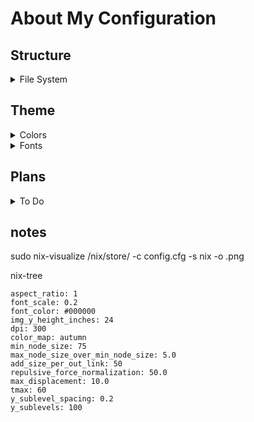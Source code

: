 # About My Configuration

  ## Structure
  <details>
    <summary> File System </summary>

```
.
├─ device/
├─┬ modules/
│ ├── flake/
│ ├── home/
│ ├── style/
│ └── system/
├── configuration.nix
└── flake.nix
```

  </details>

<h2>Theme</h2>

  <details>
    <summary> Colors </summary>

```
.
├┬ Colors
│├┬ Normal
││├─ #FF8080
││├─ #FFA280
││├─ #FFFF80
││├─ #80FF80
││├─ #80FFFF
││├─ #8080FF
││└─ #FF80FF
│└┬ Dim
│ ├─ #CC6666
│ ├─ #CC8266
│ ├─ #CCCC66
│ ├─ #66CC66
│ ├─ #66CCCC
│ ├─ #6666CC
│ └─ #CC66CC
└┬ Main
 ├┬ Dark
 │├─ #0D0D0D
 │├─ #191919
 │├─ #262626
 │├─ #333333
 │├─ #404040
 │├─ #4D4D4D
 │├─ #595959
 │├─ #666666
 │└─ #737370
 ├┬ Gray
 │└─ #808080
 └┬ Light
  ├─ #8C8C8C
  ├─ #999999
  ├─ #A6A6A6
  ├─ #B3B3B3
  ├─ #BFBFC9
  ├─ #CCCCCC
  ├─ #D9D9D9
  ├─ #E6E6E6
  └─ #F2F2f2
```    

  </details>

  <details>
    <summary> Fonts </summary>

```
.
├┬ Sans-Serif
│└─ Aerial
├┬ Serif
│└─ Tymes
├┬ Mono
│└─ 0xproto Nerd Font
└┬ Emojis
 └─ Twimoji
```

  </details>

  <h2> Plans </h2>

  <details>
    <summary> To Do </summary>


  - [ ] Find a patchbay for pipewire that i like

  - [ ] Config Start Menu etc

  - [ ] Harden
   - https://linux-audit.com/
   - https://github.com/CISOfy/lynis

  </details>

  ## notes

  sudo nix-visualize /nix/store/<package> -c config.cfg -s nix -o <name>.png

  nix-tree

  ```
  aspect_ratio: 1
  font_scale: 0.2
  font_color: #000000
  img_y_height_inches: 24
  dpi: 300
  color_map: autumn
  min_node_size: 75
  max_node_size_over_min_node_size: 5.0
  add_size_per_out_link: 50
  repulsive_force_normalization: 50.0
  max_displacement: 10.0
  tmax: 60
  y_sublevel_spacing: 0.2
  y_sublevels: 100
  ```